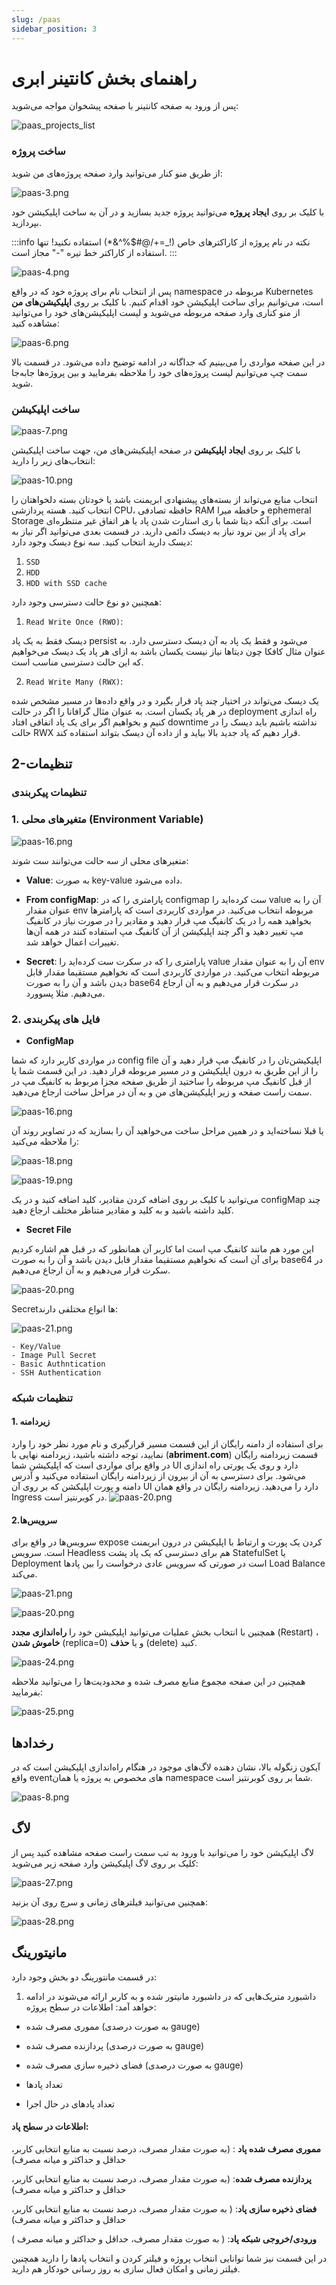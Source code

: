 ```yaml
---
slug: /paas
sidebar_position: 3
---
```


# راهنمای بخش کانتینر ابری


پس از ورود به صفحه کانتینر با صفحه پیشخوان مواجه می‌شوید:

![paas_projects_list](/img/container/paas_projects_list.png)

### ساخت پروژه
از طریق منو کنار می‌توانید وارد صفحه پروژه‌های من شوید:

![paas-3.png](/img/container/paas-3.png)

با کلیک بر روی **ایجاد پروژه** می‌توانید پروژه جدید بسازید و در آن به ساخت اپلیکیشن خود بپردازید. 

:::info نکته
در نام پروژه از کاراکترهای خاص (!_=+/@#$%^&*) استفاده نکنید!
تنها استفاده از کاراکتر خط تیره "-" مجاز است.
:::

![paas-4.png](/img/container/paas-4.png)

پس از انتخاب نام برای پروژه خود که در واقع namespace مربوطه در Kubernetes است، می‌توانیم برای ساخت اپلیکیشن خود اقدام کنیم. با کلیک بر روی **اپلیکیشن‌های من** از منو کناری وارد صفحه مربوطه می‌شوید و لیست اپلیکیشن‌های خود را می‌توانید مشاهده کنید:

![paas-6.png](/img/container/paas-6.png)     

در این صفحه مواردی را می‌بینیم که جداگانه در ادامه توضیح داده می‌شود.
در قسمت بالا سمت چپ می‌توانیم لیست پروژه‌های خود را ملاحظه بفرمایید و بین پروژه‌ها جا‌به‌جا شوید.

### ساخت اپلیکیشن

![paas-7.png](/img/container/paas-7.png)  

با کلیک بر روی **ایجاد اپلیکیشن** در صفحه اپلیکیشن‌های من، جهت ساخت اپلیکیشن انتخاب‌های زیر را دارید:

![paas-10.png](/img/container/paas-10.png)

انتخاب منابع می‌تواند از بسته‌های پیشنهادی ابریمنت باشد یا خودتان بسته دلخواهتان را انتخاب کنید. هسته پردازشی CPU، حافظه تصادفی RAM و حافظه میرا ephemeral Storage است.
برای آنکه دیتا شما با ری استارت شدن پاد یا هر اتفاق غیر منتظره‌ای برای پاد از بین نرود نیاز به دیسک دائمی دارید. در قسمت بعدی می‌توانید اگر نیاز به دیسک دارید انتخاب کنید. سه نوع دیسک وجود دارد:

1. `SSD`
2. `HDD`
3. `HDD with SSD cache`

همچنین دو نوع حالت دسترسی وجود دارد:

1. `Read Write Once (RWO)`:

 دیسک فقط به یک پاد persist می‌شود و فقط یک پاد به آن دیسک دسترسی دارد. به عنوان مثال کافکا چون دیتاها نیاز نیست یکسان باشد به ازای هر پاد یک دیسک می‌خواهیم که این حالت دسترسی مناسب است.

2. `Read Write Many (RWX)`: 

یک دیسک می‌تواند در اختیار چند پاد قرار بگیرد و در واقع داده‌ها در مسیر مشخص شده در هر پاد یکسان است. به عنوان مثال گرافانا را اگر در حالت deployment راه اندازی کنیم و بخواهیم اگر برای یک پاد اتفاقی افتاد downtime نداشته باشیم باید دیسک را در حالت RWX قرار دهیم که پاد جدید بالا بیاید و از داده آن دیسک بتواند استفاده کند.


## 2-تنظیمات
### تنظیمات پیکربندی
### 1. متغیر‌های محلی (Environment Variable)


![paas-16.png](/img/container/paas-16.png)

متغیر‌های محلی از سه حالت می‌توانند ست شوند:

- **Value**:
به صورت key-value داده می‌شود.

- **From configMap**: 
پارامتری را که در configmap ست کرده‌اید را value آن را به عنوان مقدار env مربوطه انتخاب می‌کنید. در مواردی کاربردی است که پارامتر‌ها بخواهید همه را در یک کانفیگ مپ قرار دهید و مقادیر را در صورت نیاز در کانفیگ مپ تغییر دهید و اگر چند اپلیکیشن از آن کانفیگ مپ استفاده کنند در همه آن‌ها تغییرات اعمال خواهد شد.

- **Secret**:
پارامتری را که در سکرت ست کرده‌اید را value آن را به عنوان مقدار env مربوطه انتخاب می‌کنید. در مواردی کاربردی است که نخواهیم مستقیما مقدار قابل دیدن باشد و آن را به صورت base64 در سکرت قرار می‌دهیم و به آن ارجاع می‌دهیم. مثلا پسوورد.

### 2. فایل های پیکربندی

- **ConfigMap**

در مواردی کاربر دارد که شما config file اپلیکیشن‌تان را در کانفیگ مپ قرار دهید و آن را از این طریق به درون اپلیکیشن و در مسیر مربوطه قرار دهید.
در این قسمت شما یا از قبل کانفیگ مپ مربوطه را ساختید از طریق صفحه مجزا مربوط به کانفیگ مپ در سمت راست صفحه و زیر اپلیکیشن‌های من و به آن در مراحل ساخت ارجاع می‌دهید.

![paas-16.png](/img/container/paas-17.png)

یا قبلا نساخته‌اید و در همین مراحل ساخت می‌خواهید آن را بسازید که در تصاویر روند آن را ملاحظه می‌کنید: 

![paas-18.png](/img/container/paas-19.png)

![paas-19.png](/img/container/paas-20.png)

می‌توانید با کلیک بر روی اضافه کردن مقادیر، کلید اضافه کنید و در یک configMap چند کلید داشته باشید و به کلید و مقادیر متناظر مختلف ارجاع دهید.

- **Secret File**

این مورد هم مانند کانفیگ مپ است اما کاربر آن همانطور که در قبل هم اشاره کردیم برای آن است که نخواهیم مستقیما مقدار قابل دیدن باشد و آن را به صورت base64 در سکرت قرار می‌دهیم و به آن ارجاع می‌دهیم. 

![paas-20.png](/img/container/paas-21.png)

Secret‌ها انواع مختلفی دارند:

![paas-21.png](/img/container/paas-22.png)

    - Key/Value
    - Image Pull Secret
    - Basic Authntication
    - SSH Authentication

###  تنظیمات شبکه
#### 1. زیردامنه
   
برای استفاده از دامنه رایگان از این قسمت مسیر قرارگیری و نام مورد نظر خود را وارد نمایید، توجه داشته باشید، زیردامنه نهایی با (**abriment.com**)
قسمت زیردامنه رایگان در واقع برای مواردی است که اپلیکیشن شما UI دارد و روی یک پورتی راه اندازی می‌شود. برای دسترسی به آن از بیرون از زیردامنه رایگان استفاده می‌کنید و آدرس دامنه و پورت اپلیکشن که بر روی آن UI دارد را می‌دهید. زیردامنه رایگان در واقع همان Ingress در کوبرنتیز است.
![paas-20.png](/img/container/paas-23.1.png)

#### 2.سرویس‌ها

سرویس‌ها در واقع برای expose کردن یک پورت و ارتباط با اپلیکیشن در درون ابریمنت است. سرویس Headless هم برای دسترسی که یک پاد پشت StatefulSet یا Deployment است در صورتی که سرویس عادی درخواست را بین پادها Load Balance می‌کند.

![paas-21.png](/img/container/paas-24.png)    

![paas-20.png](/img/container/paas-23.png)


همچنین با انتخاب بخش عملیات می‌توانید اپلیکیشن خود را **راه‌اندازی مجدد** (Restart) ،  **خاموش شدن** (replica=0)  و یا **حذف** (delete) کنید.

![paas-24.png](/img/container/paas-27.png) 

همچنین در این صفحه مجموع منابع مصرف شده و محدودیت‌ها را می‌توانید ملاحظه بفرمایید:

![paas-25.png](/img/container/paas-28.png) 


## رخدادها

آیکون زنگوله بالا، نشان دهنده لاگ‌های موجود در هنگام راه‌اندازی اپلیکیشن است که در واقع event‌های مخصوص به پروژه یا همان namespace شما بر روی کوبرنتیز است.

![paas-8.png](/img/container/paas-8.png)

## لاگ
 
لاگ اپلیکیشن خود را می‌توانید با ورود به تب سمت راست صفحه مشاهده کنید پس از کلیک بر روی لاگ اپلیکیشن وارد صفحه زیر می‌شوید:

![paas-27.png](/img/container/paas-30.png) 

همچنین می‌توانید فیلتر‌های زمانی و سرچ روی آن بزنید:

![paas-28.png](/img/container/paas-31.png) 

## مانیتورینگ

در قسمت مانتورینگ دو بخش وجود دارد:

1. داشبورد
متریک‌هایی که در داشبورد مانیتور شده و به کاربر ارائه می‌شوند در ادامه خواهد آمد:
اطلاعات در سطح پروژه:

- مموری مصرف شده (به صورت درصدی gauge)

- پردازنده مصرف شده (به صورت درصدی gauge)

- فضای ذخیره سازی مصرف شده (به صورت درصدی gauge)

- تعداد پادها

- تعداد پادهای در حال اجرا


#### اطلاعات در سطح پاد:


**مموری مصرف شده پاد** :
(به صورت مقدار مصرف، درصد نسبت به منابع انتخابی کاربر، حداقل و حداکثر و میانه مصرف) 

**پردازنده مصرف شده**:
  (به صورت مقدار مصرف، درصد نسبت به منابع انتخابی کاربر، حداقل و حداکثر و میانه مصرف)

**فضای ذخیره سازی پاد**:
(
به صورت مقدار مصرف، درصد نسبت به منابع انتخابی کاربر، حداقل و حداکثر و میانه
 مصرف)

**ورودی/خروجی شبکه پاد**:
  (  به صورت مقدار مصرف، حداقل و حداکثر و میانه مصرف
)


در این قسمت نیز شما توانایی انتخاب پروژه و فیلتر کردن و انتخاب پاد‌ها را دارید همچنین فیلتر زمانی و امکان فعال سازی به روز رسانی خودکار هم دارید.
<!-- 

2. کوئری سفارشی    

در این قسمت اگر شما متریکی را برای پروژه‌تان نیاز دارید که در داشبورد مانیتورینگ ارائه شده ما نبود می‌توانید در قسمت کوئری سفارسی کوئری PromQL آن را وارد کنید و به صورت Histogram مقادیر را ملاحظه کنید.

![paas-29.png](/img/container/paas-32.png)   
-->